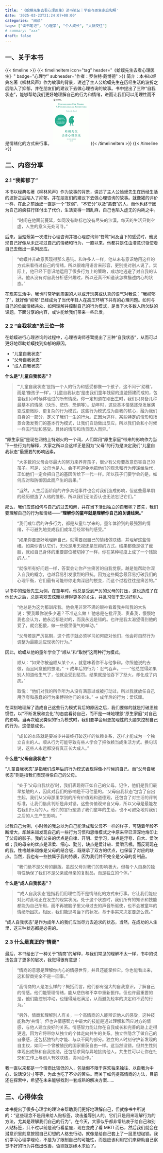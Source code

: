 ```yaml
---
title: '《蛤蟆先生去看心理医生》读书笔记｜学会与原生家庭和解'
date: '2025-03-23T21:24:07+08:00'
categories: "阅读"
tags: ["读书笔记", "心理学", "个人成长", "人际交往"]
# summary: "xxx"
draft: false
---
```


## 一、关于本书

{{< timeline >}}
  {{< timelineItem icon="tag" header="《蛤蟆先生去看心理医生》" badge="心理学" subheader="作者：罗伯特·戴博德" >}}
  简介：本书以经典名著《柳林风声》作为故事的背景，讲述了主人公蛤蟆先生在历经生活的波折之后陷入了抑郁，并在朋友们的建议下去做心理咨询的故事。书中提出了三种“自我状态”，能够帮助我们更好地理解自己的行为和情绪，进而让我们可以用理性而不是情绪化的方式来行事。
  <img src="./cover.jpg" width="120" alt="book cover">
  {{< /timelineItem >}}
{{< /timeline >}}

## 二、内容分享

### 2.1 “我抑郁了”

本书以经典名著《柳林风声》作为故事的背景，讲述了主人公蛤蟆先生在历经生活的波折之后陷入了抑郁，并在朋友们的建议下去做心理咨询的故事。就像獾的评价一样，在此之前蛤蟆一直是一个“软弱”、“不安分”以及“愚蠢”的人，而他也终于因为自己的疯狂行径付出了代价，生活变得一团乱麻，自己也陷入虚无的内耗之中。

> “时间在他面前蔓延，如同没有路标也没有尽头的沙漠，每天的生活只剩空虚，人生的意义无处可寻。”

后来，当蛤蟆第一次进行心理咨询并被心理咨询师“苍鹭”问及当下的感受时，他发现自己好像从未正视过自己的情绪和行为，一直以来，他都只是任由潜意识驱使着自己去做出一系列反应。

> “蛤蟆并非故意表现得那么愚钝。和许多人一样，他从未有意识地用这样的方式来看待过自己的情绪，所以很难用语言来形容，更别提对别人说了。实际上，他已经下意识地运用了很多行为上的策略，成功地逃避了对自我的认识。他从没有对自我分析感兴趣过，所以还真不知道该怎样描述内心的状态。”

在现实生活中，我也时常听到周围的人以或开玩笑或认真的语气对我说：“我抑郁了”，就好像“抑郁”已经成为了当代年轻人在高压环境下共有的心理问题。如何与自己的负面情绪共处、如何理解并控制自己的行为模式，是当下大多数人所欠缺的课题。下面分享的内容，或许能给我们带来一些启发。

### 2.2 “自我状态”的三位一体

在蛤蟆进行心理咨询的过程中，心理咨询师苍鹭提出了三种“自我状态”，从而可以更好地帮助蛤蟆找到抑郁的原因。

- “儿童自我状态”
- “父母自我状态”
- “成人自我状态”

**什么是“儿童自我状态”？**

> “‘儿童自我状态’是指一个人的行为和感受都像一个孩子，这不同于‘幼稚’，而是‘像孩子一样’。‘儿童自我状态’是由我们童年残留的遗迹搭建而成的，包含我们小时候体验过的所有情感。你一定知道在刚出生时，我们只具备几种最基本的情感（快乐、悲伤、恐惧等）。幼年时，这些基本情感逐渐发展演变成更微妙、更复杂的行为模式，这些行为模式成为自我的核心，融为我们自身的一部分，定义了我们一生的行为。正因为这样，某些特定的情形和场景会激发我们的基本行为模式，让我们自动做出反应，所以我们会和小时候一样去行动和感受。具体的情形和场景因人而异。”

“原生家庭”是现在网络上特别火的一个词，人们常用“原生家庭”带来的影响作为当下一些行为的解释，大家之所以会这样正是因为“父母”的行为是决定我们“儿童自我状态”最重要的影响因素。

> “大多数的父母会尽最大的努力来养育孩子，很少有父母要故意伤害自己的孩子。可是，父母也是人，会不可避免地把他们的观念和行为传递给后代，正如他们一定会把自己的基因传给下一代一样。所以孩子们要学会的是，如何应对和防御因此而产生的后果。”
>
> “当然，人生后面阶段的许多其他事件也会对我们造成影响，但这些最早期的经历塑造了人格的雏形，所以我们无法否认也无法忘记它们。”

那么，我们应该如何与自己的过去和解，并在当下活出独立的自我呢？首先，我们要理解自己的行为和情绪——**“理解你的童年就是理解你自己的关键线索。”**

> “我们成年后的许多行为，都是从童年学来的。童年体验到的最强烈的情绪，不可避免地变成我们成年后经常有的感受。”
>
> “如果你要更好地理解自己，就需要跟自己的情绪做联结，并理解这些情绪。如果你否认它们，无论是用无视还是压抑的方式，结果都像是做了截肢，就如自己身体的重要部位被切掉了一样，你在某种程度上成了一个残缺的人。”
>
> “就像所有好问题一样，答案会让你产生痛苦的自我觉察。越是能帮助你深入自我的概念，也越容易引发激烈的阻抗。因为这些概念最容易打破我们的心理平衡，它们最有可能带你走向深层的蜕变，而这个过程往往是痛苦的。”

以书中的蛤蟆先生为例，在童年时，他总是受到严厉的父母的打压，这也造成了在他长大之后，总是喜欢去炫耀以博得更多的关注，并且习惯于去讨好别人。

> “他总是为这为那训斥我。他会用非常不满的眼神看着我并叫我的大名说：‘要我跟你说多少遍？不准这么做！’他总是在批评我、责备我，慢慢地我也会认为，他永远都是对的，而我永远是错的。也许是我太渴望得到他的爱了，就会犯傻，做一些傻里傻气的举动。”
>
> “父母若是严厉挑剔，这个孩子就必须学习如何应对他们，他会将自然行为调整为最能适应现状的行为。”

因此，蛤蟆从他的童年学会了“顺从”和“取悦”这两种行为模式。

> 顺从：“如果你被迫顺从某个人，就意味着你不与他争辩。你照他说的去做，而且同意他的想法。” -> 成年后的行为：忍气吞声。——“他总觉得如果别人知道他生气了，他就会受到惩罚。结果就是他吞下了怒火，却化成了内疚。”
>
> 取悦：“他们对我的所作所为从没有满意过或被打动过，所以我就放任自己用浮夸和愚蠢的行为来博得他们的关注。” -> 成年后的行为：爱炫耀。

在深刻地理解了造成自己这些行为模式背后的原因之后，我们要做的就是打破思维惯性，以“不断发展和变化”的态度看待自己，而不是一味地埋怨“原生家庭”对自己的影响。当再次触发类似的行为模式时，我们要学会用更加理性的头脑来控制自己的行为，这便是成长。

> “成长的本质就是要减少并最终打破这样的依赖关系，这样才能成为一个独立自主的人。顺从行为可能导致有些人学会了把依赖当成生活方式。换句话说，这些人永远都没有真正长大成人。”

**什么是“父母自我状态”？**

“儿童自我状态”是指我们成年后的行为模式表现得像小时候的自己，而“父母自我状态”则是指我们表现得像自己的父母。

> “处于‘父母自我状态’时，我们表现得正如自己的父母。记住，他们是我们最早接触的人，因此对我们的影响是不可估量的。‘父母自我状态’包含了自出生起，我们从父母那里学到的所有价值观和道德观，还包含了对生活的评判标准，让我们借此判断是非对错。这些价值观来自父母，所以父母是最能左右我们行为的人。他们的言行塑造了我们童年的生活，也不可避免地对我们之后的人生产生影响。“

以我自己为例，小时候的我总以为自己能活成和父母不一样的样子，可随着年龄不断增大，却越来越发现自己的一些行为习惯和思维模式之中原来早已深深地烙印上了父母的影子。我的父亲的优点是自律、开明、爱学习，缺点是浮夸、自大、爱吹嘘；我的母亲的优点是温柔、细心、勤劳，缺点是爱计较、爱嚼舌根。而反观现在的我，性格越来越像是父母的结合版，既继承了双方的优点，也保留了对应的缺点。当然，我也有一些独属于我的特质，因为我们并不完全是父母的复制品。

> “我们绝不是父母的翻版。虽然父母对我们的影响极大，但每个人自身的独特性确保了我们不是父亲或母亲的复制品，而是独立的个体。”

**什么是“成人自我状态”？**

> “‘成人自我状态’是指我们用理性而不是情绪化的方式来行事。它让我们能应对此时此地正在发生的现实状况。处于这个状态时，我们所有的知识和技能都能为自己所用，而不再被脑子里父母过去的声音所驱使，也不会被童年的情绪所困扰。相反，我们能思考当下的状况，基于事实来决定要怎么做。”

“成人自我状态”是作为成年人的我们应当尽力去追求的状态，当然，在成功的人生里，这三种状态都是必需的。

### 2.3 什么是真正的“情商”

最后，本书给出了一种关于“情商”的解释，与我们常见的理解不太一样，书中的说法包含了更多的层次，我觉得很有意思：

> “情商的意思是理解你内心的情感世界，并且还能掌控它。你也能看出来，这和智商完全不是一回事。”
>
> “高情商的人是怎么样的？概括而言，他们都有强大的自我意识，了解自己的情感。他们能管理情绪，能从悲伤和不幸中重新振作。但也许最重要的是，他们能控制冲动，也懂得延迟满足，从而避免轻率的决定和不妥的行为。”
>
> “另外，情商和理解别人有关，一个高情商的人能辨识他人的感受，这种技能称为‘共情’。但也许情感智力中最大的技能是通过理解和回应对方的情感，与他人建立良好的关系。情感智力能让你在自我成长和完善的路上走得更远，因为它将带你从独立的个体走向共生的关系。独立性隐含了做自己的自豪感，还包括独特的才能、与众不同的部分。独立的人时刻守护新发现的自主权，如同一个曾被殖民的国家重获自由一样。这当然没错，但共生性则体现出成熟和自我接纳，还包括求同存异地接纳他人。共生性可以让你在社交和工作上与别人有效联结，协同合作。”

我一直以来都是一个情商比较低的人，包括但不限于喜欢独来独往、以自我为中心、说话没分寸等等，为此也吃了不少的苦头。而关于如何提高情商的方法，目前还在探索中，希望在未来能够找到一套成熟的解决方案……

## 三、心得体会

本书提出了很多心理学的理论来帮助我们更好地理解自己，但就像书中所说的：“这些理念不是用来给人贴标签，攻击羞辱别人的。它们只是用来理解行为的方法，尤其是理解我们自己的行为”。在今天，大家似乎都非常热衷于给自己和别人贴标签，只不过以前是流行看星座，现在变成了看 MBTI 而已，然后我们就会在潜意识里刻意按照自己幻想的人格去行动，就像是给自己套上了一层思想枷锁。我们学习心理学理论，不是为了限制自己的可能性，而是应该利用它们来帮助自己察觉不好的行为并做出改善，否则就是缘木求鱼了。
